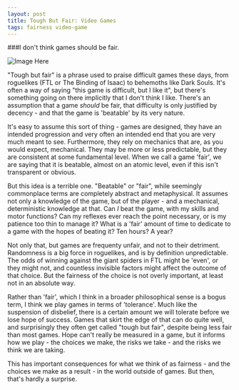 ```yaml
---
layout: post
title: Tough But Fair: Video Games
tags: fairness video-game
---
```

###I don't think games should be fair.

![Image Here]("http://edge.alluremedia.com.au/m/k/2014/04/Darksoulsboss.jpg" "Iron Golem, Dark Souls")

"Tough but fair" is a phrase used to praise difficult games these days, from roguelikes (FTL or The Binding of Isaac) to behemoths like Dark Souls.  It's often a way of saying "this game is difficult, but I like it", but there's something going on there implicitly that I don't think I like.  There's an assumption that a game *should* be fair, that difficulty is only justified by decency - and that the game is 'beatable' by its very nature.

It's easy to assume this sort of thing - games are designed, they have an intended progression and very often an intended end that you are very much meant to see.  Furthermore, they rely on mechanics that are, as you would expect, mechanical.  They may be more or less predictable, but they are consistent at some fundamental level.  When we call a game 'fair', we are saying that it is beatable, almost on an atomic level, even if this isn't transparent or obvious.

But this idea is a terrible one.  "Beatable" or "fair", while seemingly commonplace terms are completely abstract and metaphysical.  It assumes not only a knowledge of the game, but of the player - and a mechanical, deterministic knowledge at that.  Can *I* beat the game, with my skills and motor functions?  Can my reflexes ever reach the point necessary, or is my patience too thin to manage it?  What is a 'fair' amount of time to dedicate to a game with the hopes of beating it?  Ten hours?  A year?

Not only that, but games are frequenty unfair, and not to their detriment.  Randomness is a big force in roguelikes, and is by definition unpredictable.  The odds of winning against the giant spiders in FTL might be 'even', or they might not, and countless invisible factors might affect the outcome of that choice.  But the fairness of the choice is not overly important, at least not in an absolute way.

Rather than 'fair', which I think in a broader philosophical sense is a bogus term, I think we play games in terms of 'tolerance'.  Much like the suspension of disbelief, there is a certain amount we will tolerate before we lose hope of success.  Games that skirt the edge of that can do quite well, and surprisingly they often get called "tough but fair", despite being less fair than most games.  Hope can't really be measured in a game, but it informs how we play - the choices we make, the risks we take - and the risks we think we are taking.

This has important consequences for what we think of as fairness - and the choices we make as a result - in the world outside of games.  But then, that's hardly a surprise.
